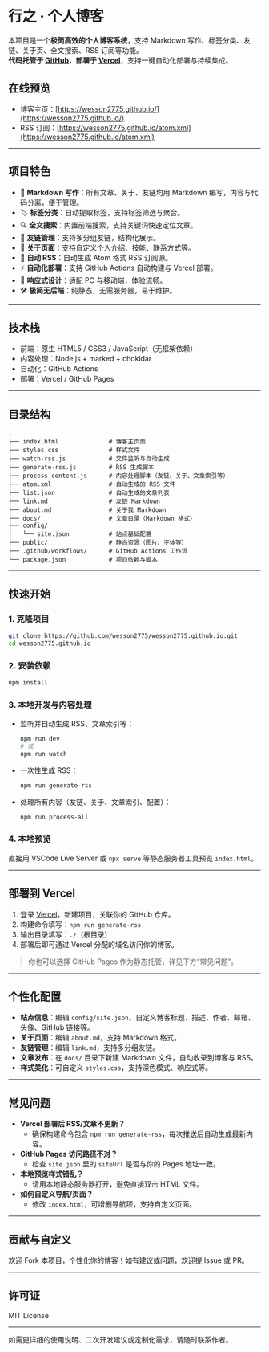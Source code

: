 # 行之 · 个人博客

本项目是一个**极简高效的个人博客系统**，支持 Markdown 写作、标签分类、友链、关于页、全文搜索、RSS 订阅等功能。  
**代码托管于 [GitHub](https://github.com/wesson2775/wesson2775.github.io)**，**部署于 [Vercel](https://vercel.com/)**，支持一键自动化部署与持续集成。

## 在线预览

- 博客主页：[https://wesson2775.github.io/](https://wesson2775.github.io/)
- RSS 订阅：[https://wesson2775.github.io/atom.xml](https://wesson2775.github.io/atom.xml)

---

## 项目特色

- 📝 **Markdown 写作**：所有文章、关于、友链均用 Markdown 编写，内容与代码分离，便于管理。
- 🏷️ **标签分类**：自动提取标签，支持标签筛选与聚合。
- 🔍 **全文搜索**：内置前端搜索，支持关键词快速定位文章。
- 🔗 **友链管理**：支持多分组友链，结构化展示。
- 👤 **关于页面**：支持自定义个人介绍、技能、联系方式等。
- 🔄 **自动 RSS**：自动生成 Atom 格式 RSS 订阅源。
- ⚡ **自动化部署**：支持 GitHub Actions 自动构建与 Vercel 部署。
- 📱 **响应式设计**：适配 PC 与移动端，体验流畅。
- 🛠️ **极简无后端**：纯静态，无需服务器，易于维护。

---

## 技术栈

- 前端：原生 HTML5 / CSS3 / JavaScript（无框架依赖）
- 内容处理：Node.js + marked + chokidar
- 自动化：GitHub Actions
- 部署：Vercel / GitHub Pages

---

## 目录结构

```
.
├── index.html              # 博客主页面
├── styles.css              # 样式文件
├── watch-rss.js            # 文件监听与自动生成
├── generate-rss.js         # RSS 生成脚本
├── process-content.js      # 内容处理脚本（友链、关于、文章索引等）
├── atom.xml                # 自动生成的 RSS 文件
├── list.json               # 自动生成的文章列表
├── link.md                 # 友链 Markdown
├── about.md                # 关于我 Markdown
├── docs/                   # 文章目录（Markdown 格式）
├── config/
│   └── site.json           # 站点基础配置
├── public/                 # 静态资源（图片、字体等）
├── .github/workflows/      # GitHub Actions 工作流
└── package.json            # 项目依赖与脚本
```

---

## 快速开始

### 1. 克隆项目

```bash
git clone https://github.com/wesson2775/wesson2775.github.io.git
cd wesson2775.github.io
```

### 2. 安装依赖

```bash
npm install
```

### 3. 本地开发与内容处理

- 监听并自动生成 RSS、文章索引等：

  ```bash
  npm run dev
  # 或
  npm run watch
  ```

- 一次性生成 RSS：

  ```bash
  npm run generate-rss
  ```

- 处理所有内容（友链、关于、文章索引、配置）：

  ```bash
  npm run process-all
  ```

### 4. 本地预览

直接用 VSCode Live Server 或 `npx serve` 等静态服务器工具预览 `index.html`。

---

## 部署到 Vercel

1. 登录 [Vercel](https://vercel.com/)，新建项目，关联你的 GitHub 仓库。
2. 构建命令填写：`npm run generate-rss`
3. 输出目录填写：`./`（根目录）
4. 部署后即可通过 Vercel 分配的域名访问你的博客。

> 你也可以选择 GitHub Pages 作为静态托管，详见下方“常见问题”。

---

## 个性化配置

- **站点信息**：编辑 `config/site.json`，自定义博客标题、描述、作者、邮箱、头像、GitHub 链接等。
- **关于页面**：编辑 `about.md`，支持 Markdown 格式。
- **友链管理**：编辑 `link.md`，支持多分组友链。
- **文章发布**：在 `docs/` 目录下新建 Markdown 文件，自动收录到博客与 RSS。
- **样式美化**：可自定义 `styles.css`，支持深色模式、响应式等。

---

## 常见问题

- **Vercel 部署后 RSS/文章不更新？**
  - 确保构建命令包含 `npm run generate-rss`，每次推送后自动生成最新内容。
- **GitHub Pages 访问路径不对？**
  - 检查 `site.json` 里的 `siteUrl` 是否与你的 Pages 地址一致。
- **本地预览样式错乱？**
  - 请用本地静态服务器打开，避免直接双击 HTML 文件。
- **如何自定义导航/页面？**
  - 修改 `index.html`，可增删导航项，支持自定义页面。

---

## 贡献与自定义

欢迎 Fork 本项目，个性化你的博客！如有建议或问题，欢迎提 Issue 或 PR。

---

## 许可证

MIT License

---

如需更详细的使用说明、二次开发建议或定制化需求，请随时联系作者。 